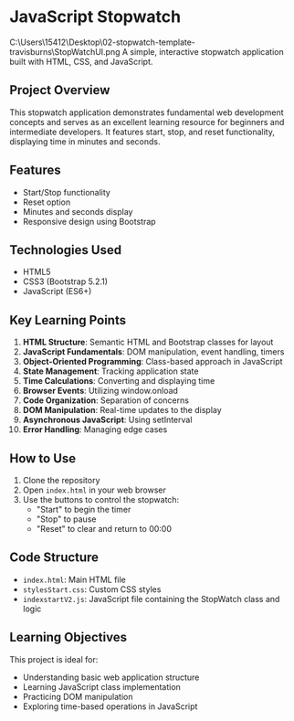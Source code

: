 # JavaScript Stopwatch
C:\Users\15412\Desktop\02-stopwatch-template-travisburns\StopWatchUI.png
A simple, interactive stopwatch application built with HTML, CSS, and JavaScript.

## Project Overview

This stopwatch application demonstrates fundamental web development concepts and serves as an excellent learning resource for beginners and intermediate developers. It features start, stop, and reset functionality, displaying time in minutes and seconds.

## Features

- Start/Stop functionality
- Reset option
- Minutes and seconds display
- Responsive design using Bootstrap

## Technologies Used

- HTML5
- CSS3 (Bootstrap 5.2.1)
- JavaScript (ES6+)

## Key Learning Points

1. **HTML Structure**: Semantic HTML and Bootstrap classes for layout
2. **JavaScript Fundamentals**: DOM manipulation, event handling, timers
3. **Object-Oriented Programming**: Class-based approach in JavaScript
4. **State Management**: Tracking application state
5. **Time Calculations**: Converting and displaying time
6. **Browser Events**: Utilizing window.onload
7. **Code Organization**: Separation of concerns
8. **DOM Manipulation**: Real-time updates to the display
9. **Asynchronous JavaScript**: Using setInterval
10. **Error Handling**: Managing edge cases

## How to Use

1. Clone the repository
2. Open `index.html` in your web browser
3. Use the buttons to control the stopwatch:
   - "Start" to begin the timer
   - "Stop" to pause
   - "Reset" to clear and return to 00:00

## Code Structure

- `index.html`: Main HTML file
- `stylesStart.css`: Custom CSS styles
- `indexstartV2.js`: JavaScript file containing the StopWatch class and logic

## Learning Objectives

This project is ideal for:
- Understanding basic web application structure
- Learning JavaScript class implementation
- Practicing DOM manipulation
- Exploring time-based operations in JavaScript
